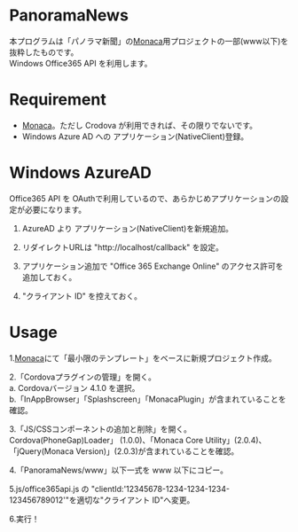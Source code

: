 # PanoramaNews
本プログラムは「パノラマ新聞」の[Monaca](https://ja.monaca.io/)用プロジェクトの一部(www以下)を抜粋したものです。  
Windows Office365 API を利用します。

# Requirement
* [Monaca](https://ja.monaca.io/)。ただし Crodova が利用できれば、その限りでないです。
* Windows Azure AD への アプリケーション(NativeClient)登録。

# Windows AzureAD
Office365 API を OAuthで利用しているので、あらかじめアプリケーションの設定が必要になります。  

1. AzureAD より アプリケーション(NativeClient)を新規追加。  

2. リダイレクトURLは "http://localhost/callback" を設定。  

3. アプリケーション追加で "Office 365 Exchange Online" のアクセス許可を追加しておく。  

4. "クライアント ID" を控えておく。  

# Usage
1.[Monaca](https://ja.monaca.io/)にて「最小限のテンプレート」をベースに新規プロジェクト作成。

2.「Cordovaプラグインの管理」を開く。  
a. Cordovaバージョン 4.1.0 を選択。  
b.「InAppBrowser」「Splashscreen」「MonacaPlugin」が含まれていることを確認。

3.「JS/CSSコンポーネントの追加と削除」を開く。  
Cordova(PhoneGap)Loader」 (1.0.0)、「Monaca Core Utility」(2.0.4)、「jQuery(Monaca Version)」(2.0.3)が含まれていることを確認。

4.「PanoramaNews/www」以下一式を www 以下にコピー。

5.js/office365api.js の "clientId:'12345678-1234-1234-1234-123456789012'"を適切な"クライアント ID"へ変更。

6.実行！


